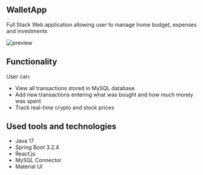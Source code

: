  <h2>WalletApp</h2>
 
 <p>Full Stack Web application allowing user to manage home budget, expenses and investments</p>

![preview](https://github.com/kubicaaaa/WalletApp/assets/136459875/0d6b9962-56c3-4b60-a293-6511f67893dc)


<h2>Functionality</h2>

 User can:
 <ul>
  <li>View all transactions stored in MySQL database</li>
  <li>Add new transactions entering what was bought and how much money was spent</li>
  <li>Track real-time crypto and stock prices</li>
 </ul>



<h2>Used tools and technologies</h2>

<ul>
  <li>Java 17</li>
  <li>Spring Boot 3.2.4</li>
  <li>React.js</li>
  <li>MySQL Connector</li>
  <li>Material UI</li>
</ul>

